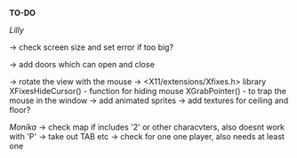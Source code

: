 **TO-DO**

*Lilly*

<!-- -> convert floor and ceiling color (rgb) to actual color -->
<!-- -> stop textures from moving with the player -->
<!-- -> check Error messages to start with "ERROR\n" and then having a description -->
<!-- -> check minimapsize always being the same size, no matter the mapsize -->
-> check screen size and set error if too big?
<!-- -> try to be able to use 2 keys at once -->
<!-- -> what if map is not a square? -->
-> add doors which can open and close
<!-- -> add more textures -->
-> rotate the view with the mouse ->
<X11/extensions/Xfixes.h> library
XFixesHideCursor() - function for hiding mouse 
XGrabPointer() - to trap the mouse in the window
-> add animated sprites
-> add textures for ceiling and floor?
<!-- -> fix textures being displayed mirrored -->


*Monika*
-> check map if includes '2' or other characvters, also doesnt work with 'P'
-> take out TAB etc
-> check for one one player, also needs at least one
